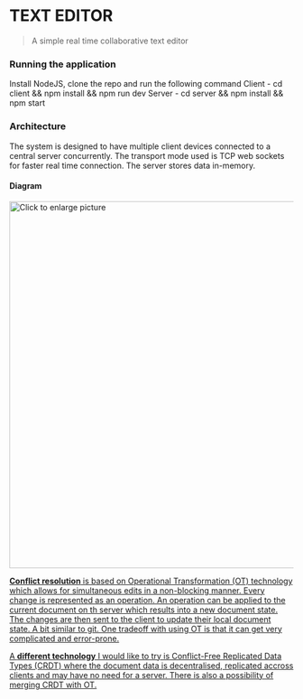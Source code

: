 
# **TEXT EDITOR**
> A simple real time collaborative text editor

### Running the application
Install NodeJS, clone the repo and run the following command
Client - cd client && npm install && npm run dev
Server - cd server && npm install && npm start

### Architecture 
The system is designed to have multiple client devices connected to a central server concurrently. The transport mode used is TCP web sockets for faster real time connection. The server stores data in-memory.

#### Diagram
<a href="https://drive.google.com/file/d/1-drW4yRr1QmNil_Srwvz3y8w-gP6R0Y3/view?usp=sharing"><img src="https://drive.google.com/file/d/1-drW4yRr1QmNil_Srwvz3y8w-gP6R0Y3/view?usp=sharing" style="width: 650px; max-width: 100%; height: auto" title="Click to enlarge picture" />


**Conflict resolution** is based on Operational Transformation (OT) technology which allows for simultaneous edits in a non-blocking manner. Every change is represented as an operation. An operation can be applied to the current document on th server which results into a new document state. The changes are then sent to the client to update their local document state. A bit similar to git. One tradeoff with using OT is that it can get very complicated and error-prone. 

A **different technology** I would like to try is Conflict-Free Replicated Data Types (CRDT) where the document data is decentralised, replicated accross clients and may have no need for a server. There is also a possibility of merging CRDT with OT.